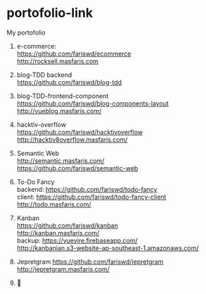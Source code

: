 # portofolio-link
My portofolio

1. e-commerce:  
https://github.com/fariswd/ecommerce  
http://rocksell.masfaris.com  

2. blog-TDD backend  
https://github.com/fariswd/blog-tdd  

3. blog-TDD-frontend-component  
https://github.com/fariswd/blog-components-layout  
http://vueblog.masfaris.com/  

4. hacktiv-overflow  
https://github.com/fariswd/hacktivoverflow  
http://hacktiv8overflow.masfaris.com/  

5. Semantic Web  
http://semantic.masfaris.com/  
https://github.com/fariswd/semantic-web  

6. To-Do Fancy  
backend: https://github.com/fariswd/todo-fancy  
client: https://github.com/fariswd/todo-fancy-client  
http://todo.masfaris.com/  

7. Kanban  
https://github.com/fariswd/kanban  
http://kanban.masfaris.com/  
backup: https://vuevire.firebaseapp.com/  
http://kanbanian.s3-website-ap-southeast-1.amazonaws.com/

8. Jepretgram
https://github.com/fariswd/jepretgram
http://jepretgram.masfaris.com/

9. :rocket:
